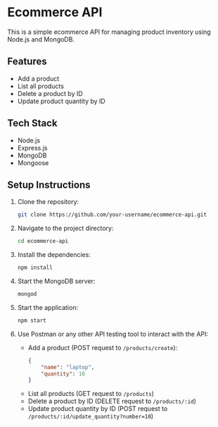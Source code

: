 # Ecommerce API

This is a simple ecommerce API for managing product inventory using Node.js and MongoDB.

## Features

- Add a product
- List all products
- Delete a product by ID
- Update product quantity by ID

## Tech Stack

- Node.js
- Express.js
- MongoDB
- Mongoose

## Setup Instructions

1. Clone the repository:
    ```bash
    git clone https://github.com/your-username/ecommerce-api.git
    ```

2. Navigate to the project directory:
    ```bash
    cd ecommerce-api
    ```

3. Install the dependencies:
    ```bash
    npm install
    ```

4. Start the MongoDB server:
    ```bash
    mongod
    ```

5. Start the application:
    ```bash
    npm start
    ```

6. Use Postman or any other API testing tool to interact with the API:
    - Add a product (POST request to `/products/create`):
        ```json
        {
            "name": "laptop",
            "quantity": 10
        }
        ```
    - List all products (GET request to `/products`)
    - Delete a product by ID (DELETE request to `/products/:id`)
    - Update product quantity by ID (POST request to `/products/:id/update_quantity?number=10`)
